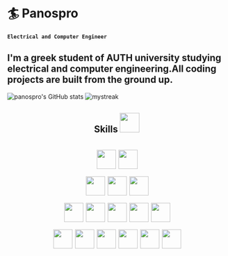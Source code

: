 # 🏄 Panospro 
**`Electrical and Computer Engineer`**

I'm a greek student of AUTH university studying electrical and computer engineering.All coding projects are built from the ground up. 
---



![panospro's GitHub stats](https://github-readme-stats.vercel.app/api?username=panospro&count_private=true&show_icons=true&theme=tokyonight&hide_border=true)
<img src="https://github-readme-streak-stats.herokuapp.com/?user=panospro&theme=tokyonight" alt="mystreak"/>


<h2 align='center' style="margin-buttom:3px"> Skills <img src = "https://media2.giphy.com/media/QssGEmpkyEOhBCb7e1/giphy.gif?cid=ecf05e47a0n3gi1bfqntqmob8g9aid1oyj2wr3ds3mg700bl&rid=giphy.gif" width = 45px height = 45px> </h2>
<div align = 'center'>

<br>
<img width ='44px' align='center' style="margin-left:2px" src ='https://raw.githubusercontent.com/rahulbanerjee26/githubAboutMeGenerator/main/icons/cypress.svg'>
<img width ='44px' align='center' style="margin-left:2px" src ='https://raw.githubusercontent.com/rahulbanerjee26/githubAboutMeGenerator/main/icons/jenkins.svg'>
</br>


<br>
<img width ='44px' align='center' style="margin-left:2px" src ='https://raw.githubusercontent.com/rahulbanerjee26/githubAboutMeGenerator/main/icons/github.svg'>
<img width ='44px' align='center' style="margin-left:2px" src ='https://raw.githubusercontent.com/rahulbanerjee26/githubAboutMeGenerator/main/icons/linux.svg'>
<img width ='44px' align='center' style="margin-left:2px" src ='https://raw.githubusercontent.com/rahulbanerjee26/githubAboutMeGenerator/main/icons/git.svg'>
</br>

<br>
<img width ='44px' align='center' style="margin-left:2px" src ='https://raw.githubusercontent.com/rahulbanerjee26/githubAboutMeGenerator/main/icons/css.svg'>
<img width ='44px' align='center' style="margin-left:2px" src ='https://raw.githubusercontent.com/rahulbanerjee26/githubAboutMeGenerator/main/icons/html.svg'>
<img width ='44px' align='center' style="margin-left:2px" src ='https://raw.githubusercontent.com/rahulbanerjee26/githubAboutMeGenerator/main/icons/php.svg'>
<img width ='44px' align='center' style="margin-left:2px" src ='https://raw.githubusercontent.com/rahulbanerjee26/githubAboutMeGenerator/main/icons/mysql.svg'>
<img width ='44px' align='center' style="margin-left:2px" src ='https://raw.githubusercontent.com/rahulbanerjee26/githubAboutMeGenerator/main/icons/mongodb.svg'>
</br>

<br>
<img width ='44px' align='center' style="margin-left:2px" src ='https://raw.githubusercontent.com/rahulbanerjee26/githubAboutMeGenerator/main/icons/python.svg'>
<img width ='44px' align='center' style="margin-left:2px" src ='https://raw.githubusercontent.com/rahulbanerjee26/githubAboutMeGenerator/main/icons/matlab.svg'>
<img width ='44px' align='center' style="margin-left:2px" src ='https://raw.githubusercontent.com/rahulbanerjee26/githubAboutMeGenerator/main/icons/javascript.svg'>
<img width ='44px' align='center' style="margin-left:2px" src ='https://raw.githubusercontent.com/rahulbanerjee26/githubAboutMeGenerator/main/icons/java.svg'>
<img width ='44px' align='center' style="margin-left:2px" src ='https://raw.githubusercontent.com/rahulbanerjee26/githubAboutMeGenerator/main/icons/c.svg'>
<img width ='44px' align='center' style="margin-left:2px" src ='https://raw.githubusercontent.com/rahulbanerjee26/githubAboutMeGenerator/main/icons/cpp.svg'>
</br>

</div>
